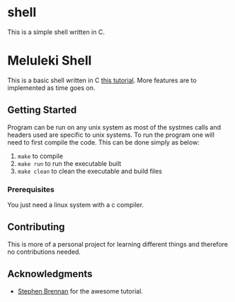 
# shell
This is a simple shell written in C.
# Meluleki Shell

This is a basic shell written in C [this tutorial](https://brennan.io/2015/01/16/write-a-shell-in-c/). More features are to implemented as time goes on.

## Getting Started

Program can be run on any unix system as most of the systmes calls and headers used are specific to unix systems.
To run the program one will need to first compile the code. This can be done simply as below:
1. ``make`` to compile
2. ``make run`` to run the executable built
3. ``make clean`` to clean the executable and build files

### Prerequisites

You just need a linux system with a c compiler.

## Contributing

This is more of a personal project for learning different things and therefore no contributions needed.

## Acknowledgments

* [Stephen Brennan](https://brennan.io/) for the awesome tutorial.

